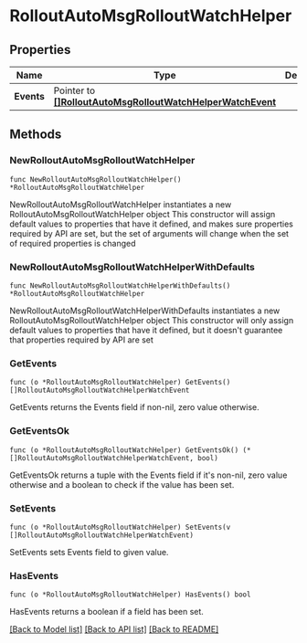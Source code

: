 # RolloutAutoMsgRolloutWatchHelper

## Properties

Name | Type | Description | Notes
------------ | ------------- | ------------- | -------------
**Events** | Pointer to [**[]RolloutAutoMsgRolloutWatchHelperWatchEvent**](RolloutAutoMsgRolloutWatchHelperWatchEvent.md) |  | [optional] 

## Methods

### NewRolloutAutoMsgRolloutWatchHelper

`func NewRolloutAutoMsgRolloutWatchHelper() *RolloutAutoMsgRolloutWatchHelper`

NewRolloutAutoMsgRolloutWatchHelper instantiates a new RolloutAutoMsgRolloutWatchHelper object
This constructor will assign default values to properties that have it defined,
and makes sure properties required by API are set, but the set of arguments
will change when the set of required properties is changed

### NewRolloutAutoMsgRolloutWatchHelperWithDefaults

`func NewRolloutAutoMsgRolloutWatchHelperWithDefaults() *RolloutAutoMsgRolloutWatchHelper`

NewRolloutAutoMsgRolloutWatchHelperWithDefaults instantiates a new RolloutAutoMsgRolloutWatchHelper object
This constructor will only assign default values to properties that have it defined,
but it doesn't guarantee that properties required by API are set

### GetEvents

`func (o *RolloutAutoMsgRolloutWatchHelper) GetEvents() []RolloutAutoMsgRolloutWatchHelperWatchEvent`

GetEvents returns the Events field if non-nil, zero value otherwise.

### GetEventsOk

`func (o *RolloutAutoMsgRolloutWatchHelper) GetEventsOk() (*[]RolloutAutoMsgRolloutWatchHelperWatchEvent, bool)`

GetEventsOk returns a tuple with the Events field if it's non-nil, zero value otherwise
and a boolean to check if the value has been set.

### SetEvents

`func (o *RolloutAutoMsgRolloutWatchHelper) SetEvents(v []RolloutAutoMsgRolloutWatchHelperWatchEvent)`

SetEvents sets Events field to given value.

### HasEvents

`func (o *RolloutAutoMsgRolloutWatchHelper) HasEvents() bool`

HasEvents returns a boolean if a field has been set.


[[Back to Model list]](../README.md#documentation-for-models) [[Back to API list]](../README.md#documentation-for-api-endpoints) [[Back to README]](../README.md)


